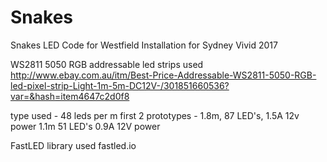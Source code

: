 # Snakes
Snakes LED Code for Westfield Installation for Sydney Vivid 2017

WS2811 5050 RGB addressable led strips used
http://www.ebay.com.au/itm/Best-Price-Addressable-WS2811-5050-RGB-led-pixel-strip-Light-1m-5m-DC12V-/301851660536?var=&hash=item4647c2d0f8

type used - 48 leds per m
first 2 prototypes - 1.8m, 87 LED's, 1.5A 12v power
1.1m 51 LED's 0.9A 12V power

FastLED library used
fastled.io
